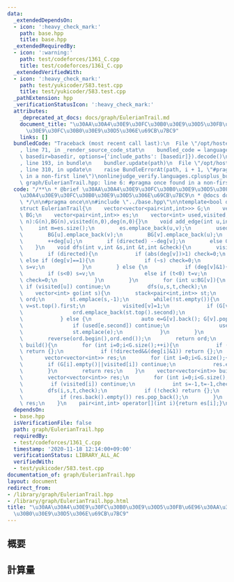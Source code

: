 ```yaml
---
data:
  _extendedDependsOn:
  - icon: ':heavy_check_mark:'
    path: base.hpp
    title: base.hpp
  _extendedRequiredBy:
  - icon: ':warning:'
    path: test/codeforces/1361_C.cpp
    title: test/codeforces/1361_C.cpp
  _extendedVerifiedWith:
  - icon: ':heavy_check_mark:'
    path: test/yukicoder/583.test.cpp
    title: test/yukicoder/583.test.cpp
  _pathExtension: hpp
  _verificationStatusIcon: ':heavy_check_mark:'
  attributes:
    _deprecated_at_docs: docs/graph/EulerianTrail.md
    document_title: "\u30AA\u30A4\u30E9\u30FC\u30B0\u30E9\u30D5\u30FB\u6E96\u30AA\u30A4\
      \u30E9\u30FC\u30B0\u30E9\u30D5\u306E\u69CB\u7BC9"
    links: []
  bundledCode: "Traceback (most recent call last):\n  File \"/opt/hostedtoolcache/Python/3.9.0/x64/lib/python3.9/site-packages/onlinejudge_verify/documentation/build.py\"\
    , line 71, in _render_source_code_stat\n    bundled_code = language.bundle(stat.path,\
    \ basedir=basedir, options={'include_paths': [basedir]}).decode()\n  File \"/opt/hostedtoolcache/Python/3.9.0/x64/lib/python3.9/site-packages/onlinejudge_verify/languages/cplusplus.py\"\
    , line 193, in bundle\n    bundler.update(path)\n  File \"/opt/hostedtoolcache/Python/3.9.0/x64/lib/python3.9/site-packages/onlinejudge_verify/languages/cplusplus_bundle.py\"\
    , line 310, in update\n    raise BundleErrorAt(path, i + 1, \"#pragma once found\
    \ in a non-first line\")\nonlinejudge_verify.languages.cplusplus_bundle.BundleErrorAt:\
    \ graph/EulerianTrail.hpp: line 6: #pragma once found in a non-first line\n"
  code: "/**\n * @brief \u30AA\u30A4\u30E9\u30FC\u30B0\u30E9\u30D5\u30FB\u6E96\u30AA\
    \u30A4\u30E9\u30FC\u30B0\u30E9\u30D5\u306E\u69CB\u7BC9\n * @docs docs/graph/EulerianTrail.md\n\
    \ */\n\n#pragma once\n\n#include \"../base.hpp\"\n\ntemplate<bool directed>\n\
    struct EulerianTrail{\n    vector<vector<pair<int,int>>> G;\n    vector<vector<int>>\
    \ BG;\n    vector<pair<int,int>> es;\n    vector<int> used,visited,deg;\n    EulerianTrail(int\
    \ n):G(n),BG(n),visited(n,0),deg(n,0){}\n    void add_edge(int u,int v){\n   \
    \     int m=es.size();\n        es.emplace_back(u,v);\n        used.emplace_back(0);\n\
    \        BG[u].emplace_back(v);\n        BG[v].emplace_back(u);\n        G[u].emplace_back(v,m);\n\
    \        ++deg[u];\n        if (directed) --deg[v];\n        else G[v].emplace_back(u,m),++deg[v];\n\
    \    }\n    void dfs(int v,int &s,int &t,int &check){\n        visited[v]=1;\n\
    \        if (directed){\n            if (abs(deg[v])>1) check=0;\n           \
    \ else if (deg[v]==1){\n                if (~s) check=0;\n                else\
    \ s=v;\n            }\n        } else {\n            if (deg[v]&1){\n        \
    \        if (s<0) s=v;\n                else if (t<0) t=v;\n                else\
    \ check=0;\n            }\n        }\n        for (int u:BG[v]){\n           \
    \ if (visited[u]) continue;\n            dfs(u,s,t,check);\n        }\n    }\n\
    \    vector<int> go(int s){\n        stack<pair<int,int>> st;\n        vector<int>\
    \ ord;\n        st.emplace(s,-1);\n        while(!st.empty()){\n            int\
    \ v=st.top().first;\n            visited[v]=1;\n            if (G[v].empty()){\n\
    \                ord.emplace_back(st.top().second);\n                st.pop();\n\
    \            } else {\n                auto e=G[v].back(); G[v].pop_back();\n\
    \                if (used[e.second]) continue;\n                used[e.second]=1;\n\
    \                st.emplace(e);\n            }\n        }\n        ord.pop_back();\n\
    \        reverse(ord.begin(),ord.end());\n        return ord;\n    }\n    vector<vector<int>>\
    \ build(){\n        for (int i=0;i<G.size();++i){\n            if (directed&&deg[i]!=0)\
    \ return {};\n            if (!directed&&(deg[i]&1)) return {};\n        }\n \
    \       vector<vector<int>> res;\n        for (int i=0;i<G.size();++i){\n    \
    \        if (G[i].empty()||visited[i]) continue;\n            res.emplace_back(go(i));\n\
    \        }\n        return res;\n    }\n    vector<vector<int>> build_semi(){\n\
    \        vector<vector<int>> res;\n        for (int i=0;i<G.size();++i){\n   \
    \         if (visited[i]) continue;\n            int s=-1,t=-1,check=1;\n    \
    \        dfs(i,s,t,check);\n            if (!check) return {};\n            res.emplace_back(go(~s?s:i));\n\
    \            if (res.back().empty()) res.pop_back();\n        }\n        return\
    \ res;\n    }\n    pair<int,int> operator[](int i){return es[i];}\n};"
  dependsOn:
  - base.hpp
  isVerificationFile: false
  path: graph/EulerianTrail.hpp
  requiredBy:
  - test/codeforces/1361_C.cpp
  timestamp: '2020-11-18 12:14:00+09:00'
  verificationStatus: LIBRARY_ALL_AC
  verifiedWith:
  - test/yukicoder/583.test.cpp
documentation_of: graph/EulerianTrail.hpp
layout: document
redirect_from:
- /library/graph/EulerianTrail.hpp
- /library/graph/EulerianTrail.hpp.html
title: "\u30AA\u30A4\u30E9\u30FC\u30B0\u30E9\u30D5\u30FB\u6E96\u30AA\u30A4\u30E9\u30FC\
  \u30B0\u30E9\u30D5\u306E\u69CB\u7BC9"
---
```

## 概要

## 計算量